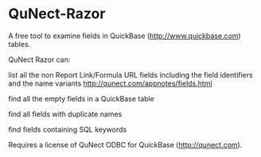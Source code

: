# QuNect-Razor
A free tool to examine fields in QuickBase (http://www.quickbase.com) tables.

QuNect Razor can:

list all the non Report Link/Formula URL fields including the field identifiers and the name variants http://qunect.com/appnotes/fields.html

find all the empty fields in a QuickBase table

find all fields with duplicate names

find fields containing SQL keywords

Requires a license of QuNect ODBC for QuickBase (http://qunect.com).
